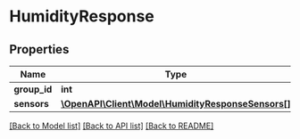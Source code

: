 # HumidityResponse

## Properties
Name | Type | Description | Notes
------------ | ------------- | ------------- | -------------
**group_id** | **int** |  | [optional] 
**sensors** | [**\OpenAPI\Client\Model\HumidityResponseSensors[]**](HumidityResponseSensors.md) |  | [optional] 

[[Back to Model list]](../README.md#documentation-for-models) [[Back to API list]](../README.md#documentation-for-api-endpoints) [[Back to README]](../README.md)


